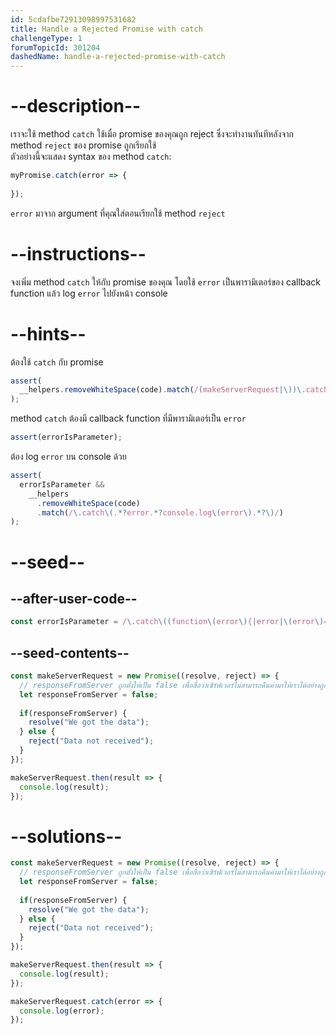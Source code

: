 ```yaml
---
id: 5cdafbe72913098997531682
title: Handle a Rejected Promise with catch
challengeType: 1
forumTopicId: 301204
dashedName: handle-a-rejected-promise-with-catch
---
```


# --description--

เราจะใช้ method `catch` ใช้เมื่อ promise ของคุณถูก reject ซึ่งจะทำงานทันทีหลังจาก method `reject` ของ promise ถูกเรียกใช้  
ตัวอย่างนี้จะแสดง syntax ของ method `catch`:

```js
myPromise.catch(error => {
  
});
```

`error` มาจาก argument ที่คุณใส่ตอนเรียกใช้ method `reject`

# --instructions--

จงเพิ่ม method `catch` ให้กับ promise ของคุณ โดยใช้ `error` เป็นพารามิเตอร์ของ callback function แล้ว log `error` ไปยังหน้า console

# --hints--

ต้องใช้ `catch` กับ promise

```js
assert(
  __helpers.removeWhiteSpace(code).match(/(makeServerRequest|\))\.catch\(/g)
);
```

method `catch` ต้องมี callback function ที่มีพารามิเตอร์เป็น `error`

```js
assert(errorIsParameter);
```

ต้อง log `error` บน console ด้วย

```js
assert(
  errorIsParameter &&
    __helpers
      .removeWhiteSpace(code)
      .match(/\.catch\(.*?error.*?console.log\(error\).*?\)/)
);
```

# --seed--

## --after-user-code--

```js
const errorIsParameter = /\.catch\((function\(error\){|error|\(error\)=>)/.test(__helpers.removeWhiteSpace(code));
```

## --seed-contents--

```js
const makeServerRequest = new Promise((resolve, reject) => {
  // responseFromServer ถูกตั้งให้เป็น false เพื่อสื่อว่าเซิร์ฟเวอร์ไม่สามารถคืนค่ามาให้เราได้อย่างถูกต้อง
  let responseFromServer = false;
    
  if(responseFromServer) {
    resolve("We got the data");
  } else {  
    reject("Data not received");
  }
});

makeServerRequest.then(result => {
  console.log(result);
});
```

# --solutions--

```js
const makeServerRequest = new Promise((resolve, reject) => {
  // responseFromServer ถูกตั้งให้เป็น false เพื่อสื่อว่าเซิร์ฟเวอร์ไม่สามารถคืนค่ามาให้เราได้อย่างถูกต้อง
  let responseFromServer = false;
    
  if(responseFromServer) {
    resolve("We got the data");
  } else {  
    reject("Data not received");
  }
});

makeServerRequest.then(result => {
  console.log(result);
});

makeServerRequest.catch(error => {
  console.log(error);
});
```
